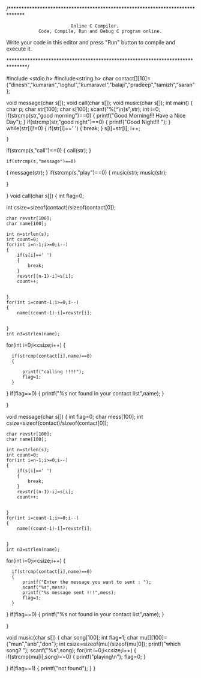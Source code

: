 /******************************************************************************

                            Online C Compiler.
                Code, Compile, Run and Debug C program online.
Write your code in this editor and press "Run" button to compile and execute it.

*******************************************************************************/

#include <stdio.h>
#include<string.h>
char contact[][10]={"dinesh","kumaran","loghul","kumaravel","balaji","pradeep","tamizh","saran"};

void message(char s[]);
void call(char s[]);
void music(char s[]);
int main()
{
    char p;
    char str[100];
    char s[100];
    scanf("%[^\n]s",str);
    int i=0;
    if(strcmp(str,"good morning")==0)
   {
       printf("Good Morning!!! Have a Nice Day");
   }
   if(strcmp(str,"good night")==0)
   {
       printf("Good Night!!! ");
   }
    while(str[i]!=0)
    {
        if(str[i]==' ')
        {
            break;
        }
        s[i]=str[i];
        i++;
        
    }
   if(strcmp(s,"call")==0)
   {
       call(str);
   }
   
    if(strcmp(s,"message")==0)
   {
       message(str);
   }
    if(strcmp(s,"play")==0)
   {
       music(str);
       music(str);
       
   }

}
void call(char s[])
{
    int flag=0;
  
  int csize=sizeof(contact)/sizeof(contact[0]);
 
    char revstr[100];
    char name[100];
   
    int n=strlen(s);
    int count=0;
    for(int i=n-1;i>=0;i--)
    {
        if(s[i]==' ')
        {
            break;
        }
        revstr[(n-1)-i]=s[i];
        count++;
        
        
    }
    for(int i=count-1;i>=0;i--)
    {
        name[(count-1)-i]=revstr[i];
        
        
    }
    int n3=strlen(name);
    
   
 for(int i=0;i<csize;i++)
   {
       
      if(strcmp(contact[i],name)==0)
      {
          
          printf("calling !!!!");
          flag=1;
      }
   }
   if(flag==0)
   {
       printf("%s not found in your contact list",name);
   }
    
}

void message(char s[])
{
    int flag=0;
   char mess[100];
  int csize=sizeof(contact)/sizeof(contact[0]);
 
    char revstr[100];
    char name[100];
   
    int n=strlen(s);
    int count=0;
    for(int i=n-1;i>=0;i--)
    {
        if(s[i]==' ')
        {
            break;
        }
        revstr[(n-1)-i]=s[i];
        count++;
        
        
    }
    for(int i=count-1;i>=0;i--)
    {
        name[(count-1)-i]=revstr[i];
        
        
    }
    int n3=strlen(name);
    
   
 for(int i=0;i<csize;i++)
   {
       
      if(strcmp(contact[i],name)==0)
      {
          printf("Enter the message you want to sent : ");
          scanf("%s",mess);
          printf("%s message sent !!!",mess);
          flag=1;
      }
   }
   if(flag==0)
   {
       printf("%s not found in your contact list",name);
   }
    
  
}

void music(char s[])
{
    char song[100];
    int flag=1;
   char mu[][100]={"mun","anb","don"};
    int csize=sizeof(mu)/sizeof(mu[0]);
   printf("which song? ");
   scanf("%s",song);
   for(int i=0;i<csize;i++)
   {
       if(strcmp(mu[i],song)==0)
       {
         printf("playing\n");
         flag=0;
       }
       
   }
   if(flag==1)
   {
       printf("not found");
   }
}





